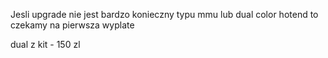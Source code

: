 Jesli upgrade nie jest bardzo konieczny typu mmu lub dual color hotend to czekamy na pierwsza wyplate

dual z kit - 150 zl